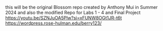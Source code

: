 this will be the original Blossom repo created by Anthony Mui in Summer 2024 and also the modified Repo for Labs 1 - 4 and Final Project
https://youtu.be/SZNJuOA5Plw?si=xFUNW8OGt1JR-t6t
https://wordpress.rose-hulman.edu/berry123/
